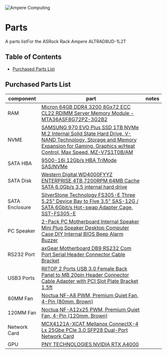 ![Ampere Computing](https://avatars2.githubusercontent.com/u/34519842?s=400&u=1d29afaac44f477cbb0226139ec83f73faefe154&v=4)

# Parts

A parts listFor the ASRock Rack Ampere ALTRAD8UD-1L2T

## Table of Contents
* [Purchased Parts List](#purchased-parts-list)

## Purchased Parts List

|component|part|notes|
| --- | --- | --- |
| RAM |[Micron 64GB DDR4 3200 8Gx72 ECC CL22 RDIMM Server Memory Module - MTA36ASF8G72PZ-3G2B2](<https://www.newegg.com/micron-64gb-288-pin-ddr4-sdram/p/1FR-009G-00004>) | | 
| NVME |[SAMSUNG 970 EVO Plus SSD 1TB NVMe M.2 Internal Solid State Hard Drive, V-NAND Technology, Storage and Memory Expansion for Gaming, Graphics w/Heat Control, Max Speed, MZ-V7S1T0B/AM](https://www.amazon.com/gp/product/B07MFZY2F2/ref=ppx_yo_dt_b_asin_title_o02_s00?ie=UTF8&th=1) | |
| SATA HBA |[9500-16i 12Gb/s HBA TriMode SAS/NVMe](https://www.amazon.com/dp/B08926P9R4?ref=ppx_yo2ov_dt_b_fed_asin_title)| | 
| SATA Disk |[Western Digital WD4000FYYZ ENTERPRISE 4TB 7200RPM 64MB Cache SATA 6.0Gb/s 3.5 internal hard drive](https://www.amazon.com/Western-Digital-WD4000FYYZ-ENTERPRISE-internal/dp/B00CVT9UH2/ref=sr_1_3?crid=27PI74WQQZOCI&dib=eyJ2IjoiMSJ9.ogxAhN4wR1NH4UnfQJC84Xj1p62sw3-QWS49RqSMCMWYDnZYBB98c5kf-7p4nUg9CxtWxNuvko8tc17ekqBsh6db4SYKuwhwV1TtwDrFXQW1T5EiQK7GBkt0VXv3dzGcY-go_gIA2fEBMtXugrw8hkqksqCzJcYTtNW0M7Zm2BjpFVNHm0MpLp7BK6wskZaYqcee4icygOe97_XENR6v1I32Nx2Sbv2vxUch5MABV1Y.gn76R_ivLkIQ3L657GsVfVMEO3geysKosclT3NzgsAU&dib_tag=se&keywords=wd4000fyyz%2B4tb&qid=1733937411&sprefix=WD4000FYYZ%2Caps%2C140&sr=8-3&th=1)| | 
| SATA Enclosure |[SilverStone Technology FS305-E Three 5.25" Device Bay to Five 3.5" SAS-12G / SATA 6Gbit/s Hot-swap Adapter Cage, SST-FS305-E](https://www.amazon.com/dp/B0BR8PSJ9V?ref=ppx_yo2ov_dt_b_fed_asin_title)| | 
| PC Speaker |[2-Pack PC Motherboard Internal Speaker Mini Plug Speaker Desktop Computer Case DIY Internal BIOS Beep Alarm Buzzer](https://www.amazon.com/gp/product/B0BKG3YB3X/ref=ppx_yo_dt_b_asin_title_o01_s00?ie=UTF8&psc=1)| | 
| RS232 Port |[axGear Motherboard DB9 RS232 Com Port Serial Header Connector Cable Bracket](https://www.amazon.com/dp/B072BBM6VP?ref=ppx_yo2ov_dt_b_fed_asin_title)| | 
| USB3 Ports |[RIITOP 2 Ports USB 3.0 Female Back Panel to MB 20pin Header Connector Cable Adapter with PCI Slot Plate Bracket 1.5ft](https://www.amazon.com/gp/product/B01KJPUI5W/ref=ppx_yo_dt_b_asin_title_o06_s00?ie=UTF8&th=1)| | 
| 80MM Fan |[Noctua NF-A8 PWM, Premium Quiet Fan, 4-Pin (80mm, Brown)](https://www.amazon.com/gp/product/B00NEMG62M/ref=ppx_yo_dt_b_asin_title_o03_s00?ie=UTF8&th=1)| | 
| 120MM Fan |[Noctua NF-A12x25 PWM, Premium Quiet Fan, 4-Pin (120mm, Brown)](https://www.amazon.com/gp/product/B07C5VG64V/ref=ppx_yo_dt_b_asin_title_o03_s00?ie=UTF8&psc=1)| | 
| Network Card |[MCX4121A-XCAT Mellanox ConnectX-4 Lx 25Gbe PCIe 3.0 SFP28 Dual-Port Network Card](<https://www.newegg.com/p/14U-005H-001A1>)| | 
| GPU |[PNY TECHNOLOGIES NVIDIA RTX A4000](https://www.amazon.com/dp/B09G21MBW2?ref=ppx_yo2ov_dt_b_fed_asin_title)| | 
